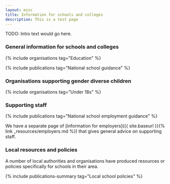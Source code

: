 ```yaml
---
layout: misc
title: Information for schools and colleges
description: This is a test page
---
```


TODO: Intro text would go here.

### General information for schools and colleges

{% include organisations tag="Education" %}

{% include publications tag="National school guidance" %}

### Organisations supporting gender diverse children 

{% include organisations tag="Under 18s" %}

### Supporting staff

{% include publications tag="National school employment guidance" %}

We have a separate page of [information for employers]({{ site.baseurl }}{% link _resources/employers.md %}) that gives general advice on supporting staff.

### Local resources and policies

A number of local authorities and organisations have produced resources or policies specifically for schools in their area.

{% include publications-summary tag="Local school policies" %}
